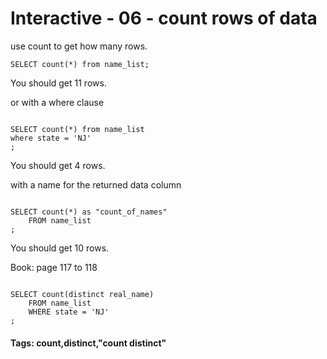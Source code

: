 


<style>
.pagebreak { page-break-before: always; }
.half { height: 200px; }
</style>








# Interactive - 06 - count rows of data

use count to get how many rows.

```
SELECT count(*) from name_list;

```

You should get 11 rows.

or with a where clause

```

SELECT count(*) from name_list
where state = 'NJ'
;

```

You should get 4 rows.

with a name for the returned data column

```

SELECT count(*) as "count_of_names"
	FROM name_list
;

```

You should get 10 rows.

Book: page 117 to 118

``` 

SELECT count(distinct real_name) 
	FROM name_list
	WHERE state = 'NJ'
;

```

#### Tags: count,distinct,"count distinct"
